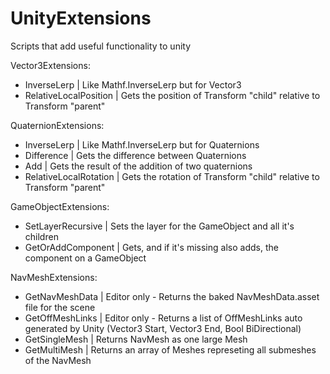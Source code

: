 # UnityExtensions
Scripts that add useful functionality to unity

Vector3Extensions:
- InverseLerp | Like Mathf.InverseLerp but for Vector3
- RelativeLocalPosition | Gets the position of Transform "child" relative to Transform "parent"

QuaternionExtensions:
- InverseLerp | Like Mathf.InverseLerp but for Quaternions
- Difference | Gets the difference between Quaternions
- Add | Gets the result of the addition of two quaternions
- RelativeLocalRotation | Gets the rotation of Transform "child" relative to Transform "parent"

GameObjectExtensions:
- SetLayerRecursive | Sets the layer for the GameObject and all it's children
- GetOrAddComponent | Gets, and if it's missing also adds, the component on a GameObject

NavMeshExtensions:
- GetNavMeshData | Editor only - Returns the baked NavMeshData.asset file for the scene
- GetOffMeshLinks | Editor only - Returns a list of OffMeshLinks auto generated by Unity (Vector3 Start, Vector3 End, Bool BiDirectional)
- GetSingleMesh | Returns NavMesh as one large Mesh
- GetMultiMesh | Returns an array of Meshes represeting all submeshes of the NavMesh
